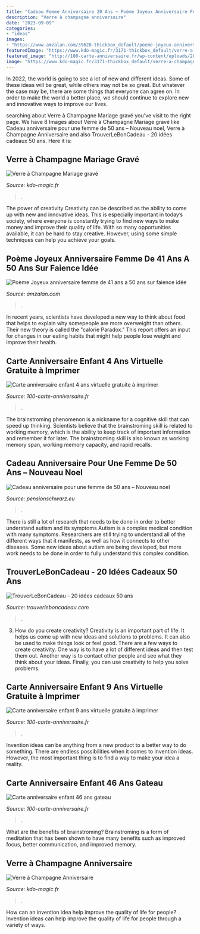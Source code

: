 ```yaml
---
title: "Cadeau Femme Anniversaire 20 Ans ~ Poème Joyeux Anniversaire Femme De 41 Ans A 50 Ans Sur Faience Idée"
description: "Verre à champagne anniversaire"
date: "2023-09-09"
categories:
- "ideas"
images:
- "https://www.amzalan.com/39628-thickbox_default/poeme-joyeux-anniversaire-femme-de-41-ans-a-50-ans-sur-faience-idee-cadeau-fete-neuf-emballe.jpg"
featuredImage: "https://www.kdo-magic.fr/3171-thickbox_default/verre-a-champagne-mariage-grave.jpg"
featured_image: "http://100-carte-anniversaire.fr/wp-content/uploads/2016/01/carte-anniversaire-enfant-4-ans-clown-oiseau.jpg"
image: "https://www.kdo-magic.fr/3171-thickbox_default/verre-a-champagne-mariage-grave.jpg"
---
```



In 2022, the world is going to see a lot of new and different ideas. Some of these ideas will be great, while others may not be so great. But whatever the case may be, there are some things that everyone can agree on. In order to make the world a better place, we should continue to explore new and innovative ways to improve our lives.

	

		
searching about Verre à Champagne Mariage gravé you've visit to the right page. We have 8 Images about Verre à Champagne Mariage gravé like Cadeau anniversaire pour une femme de 50 ans – Nouveau noel, Verre à Champagne Anniversaire and also TrouverLeBonCadeau - 20 idées cadeaux 50 ans. Here it is:
		
    
## Verre à Champagne Mariage Gravé

<img loading=lazy src="https://www.kdo-magic.fr/3171-thickbox_default/verre-a-champagne-mariage-grave.jpg" onerror="this.onerror=null;this.src='https://tse2.mm.bing.net/th?id=OIP.SbZq-k9y9-UZsZedoVXY_AHaId&amp;pid=15.1';" alt="Verre à Champagne Mariage gravé">

_Source: kdo-magic.fr_

>. 

	

The power of creativity
Creativity can be described as the ability to come up with new and innovative ideas. This is especially important in today’s society, where everyone is constantly trying to find new ways to make money and improve their quality of life. With so many opportunities available, it can be hard to stay creative. However, using some simple techniques can help you achieve your goals.

    
## Poème Joyeux Anniversaire Femme De 41 Ans A 50 Ans Sur Faience Idée

<img loading=lazy src="https://www.amzalan.com/39628-thickbox_default/poeme-joyeux-anniversaire-femme-de-41-ans-a-50-ans-sur-faience-idee-cadeau-fete-neuf-emballe.jpg" onerror="this.onerror=null;this.src='https://tse1.mm.bing.net/th?id=OIP.nzsH67fZi9w8EgZ9PNnHTQHaHa&amp;pid=15.1';" alt="Poème Joyeux anniversaire femme de 41 ans a 50 ans sur faience idée">

_Source: amzalan.com_

>. 

	

In recent years, scientists have developed a new way to think about food that helps to explain why somepeople are more overweight than others. Their new theory is called the "calorie Paradox." This report offers an input for changes in our eating habits that might help people lose weight and improve their health.

    
## Carte Anniversaire Enfant 4 Ans Virtuelle Gratuite à Imprimer

<img loading=lazy src="http://100-carte-anniversaire.fr/wp-content/uploads/2016/01/carte-anniversaire-enfant-4-ans-clown-oiseau.jpg" onerror="this.onerror=null;this.src='https://tse4.mm.bing.net/th?id=OIP.WbIjSJNi_F1AeZtHIZkAdAHaEc&amp;pid=15.1';" alt="Carte anniversaire enfant 4 ans virtuelle gratuite à imprimer">

_Source: 100-carte-anniversaire.fr_

>. 

	

The brainstroming phenomenon is a nickname for a cognitive skill that can speed up thinking. Scientists believe that the brainstroming skill is related to working memory, which is the ability to keep track of important information and remember it for later. The brainstroming skill is also known as working memory span, working memory capacity, and rapid recalls.

    
## Cadeau Anniversaire Pour Une Femme De 50 Ans – Nouveau Noel

<img loading=lazy src="https://www.anniversaire-40-ans.com/images/article/box-par-abonnement4.jpg" onerror="this.onerror=null;this.src='https://tse2.mm.bing.net/th?id=OIP.fpimMeoZP4qJLMGwg-oZ2QHaEK&amp;pid=15.1';" alt="Cadeau anniversaire pour une femme de 50 ans – Nouveau noel">

_Source: pensionschwarz.eu_

>. 

	

There is still a lot of research that needs to be done in order to better understand autism and its symptoms
Autism is a complex medical condition with many symptoms. Researchers are still trying to understand all of the different ways that it manifests, as well as how it connects to other diseases. Some new ideas about autism are being developed, but more work needs to be done in order to fully understand this complex condition.

    
## TrouverLeBonCadeau - 20 Idées Cadeaux 50 Ans

<img loading=lazy src="https://www.trouverleboncadeau.com/img/ama/B014D7JT0M_330.jpg" onerror="this.onerror=null;this.src='https://tse4.mm.bing.net/th?id=OIP.pOQ41ThZ4PFSy4j6DiJwPwAAAA&amp;pid=15.1';" alt="TrouverLeBonCadeau - 20 idées cadeaux 50 ans">

_Source: trouverleboncadeau.com_

>. 

	

3. How do you create creativity?
Creativity is an important part of life. It helps us come up with new ideas and solutions to problems. It can also be used to make things look or feel good. There are a few ways to create creativity. One way is to have a lot of different ideas and then test them out. Another way is to contact other people and see what they think about your ideas. Finally, you can use creativity to help you solve problems.

    
## Carte Anniversaire Enfant 9 Ans Virtuelle Gratuite à Imprimer

<img loading=lazy src="http://100-carte-anniversaire.fr/wp-content/uploads/2016/01/carte-anniversaire-enfant-9-ans-rond-color.jpg" onerror="this.onerror=null;this.src='https://tse4.mm.bing.net/th?id=OIP.zpJYl9Pcp3_GFI9mYWs94gHaEc&amp;pid=15.1';" alt="Carte anniversaire enfant 9 ans virtuelle gratuite à imprimer">

_Source: 100-carte-anniversaire.fr_

>. 

	

Invention ideas can be anything from a new product to a better way to do something. There are endless possibilities when it comes to invention ideas. However, the most important thing is to find a way to make your idea a reality.

    
## Carte Anniversaire Enfant 46 Ans Gateau

<img loading=lazy src="http://100-carte-anniversaire.fr/wp-content/uploads/2015/11/carte-anniversaire-enfant-46-ans-gateau.jpg" onerror="this.onerror=null;this.src='https://tse2.mm.bing.net/th?id=OIP.VTcjSmnCYG9LlAxzz9D4pQHaEc&amp;pid=15.1';" alt="Carte anniversaire enfant 46 ans gateau">

_Source: 100-carte-anniversaire.fr_

>. 

	

What are the benefits of brainstroming?
Brainstroming is a form of meditation that has been shown to have many benefits such as improved focus, better communication, and improved memory.

    
## Verre à Champagne Anniversaire

<img loading=lazy src="https://www.kdo-magic.fr/3184-thickbox_default/verre-a-champagne-anniversaire.jpg" onerror="this.onerror=null;this.src='https://tse2.mm.bing.net/th?id=OIP.YLSsKAKehhwyRaqLORm5iQHaId&amp;pid=15.1';" alt="Verre à Champagne Anniversaire">

_Source: kdo-magic.fr_

>. 

	

How can an invention idea help improve the quality of life for people?
Invention ideas can help improve the quality of life for people through a variety of ways.

